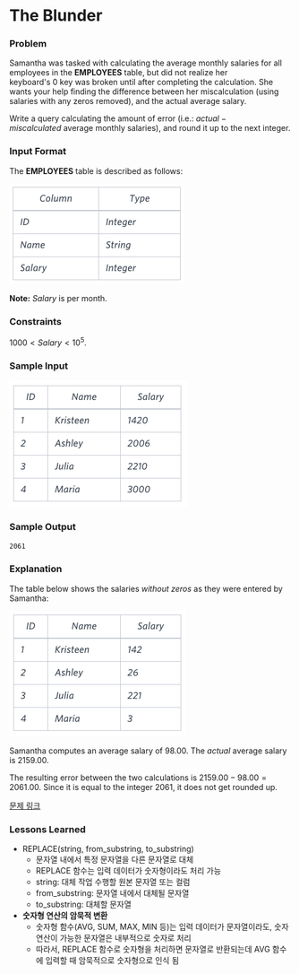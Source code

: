 # The Blunder

### Problem

Samantha was tasked with calculating the average monthly salaries for all employees in the **EMPLOYEES** table, but did not realize her keyboard's $0$ key was broken until after completing the calculation. She wants your help finding the difference between her miscalculation (using salaries with any zeros removed), and the actual average salary.

Write a query calculating the amount of error (i.e.: $actual - miscalculated$ average monthly salaries), and round it up to the next integer.

### **Input Format**

The **EMPLOYEES** table is described as follows:

![image.png](image.png)

**Note:** *Salary* is per month.

### **Constraints**

$1000 < Salary < 10^5.$

### **Sample Input**

![image.png](image%201.png)

### **Sample Output**

```
2061
```

### **Explanation**

The table below shows the salaries *without zeros* as they were entered by Samantha:

![image.png](image%202.png)

Samantha computes an average salary of $98.00$. The *actual* average salary is $2159.00$.

The resulting error between the two calculations is $2159.00 - 98.00 = 2061.00$. Since it is equal to the integer $2061$, it does not get rounded up.

[문제 링크](https://www.hackerrank.com/challenges/the-blunder/problem?isFullScreen=true)

### Lessons Learned

- REPLACE(string, from_substring, to_substring)
    - 문자열 내에서 특정 문자열을 다른 문자열로 대체
    - REPLACE 함수는 입력 데이터가 숫자형이라도 처리 가능
    - string: 대체 작업 수행할 원본 문자열 또는 컬럼
    - from_substring: 문자열 내에서 대체될 문자열
    - to_substring: 대체할 문자열
- **숫자형 연산의 암묵적 변환**
    - 숫자형 함수(AVG, SUM, MAX, MIN 등)는 입력 데이터가 문자열이라도, 숫자 연산이 가능한 문자열은 내부적으로 숫자로 처리
    - 따라서, REPLACE 함수로 숫자형을 처리하면 문자열로 반환되는데 AVG 함수에 입력할 때 암묵적으로 숫자형으로 인식 됨